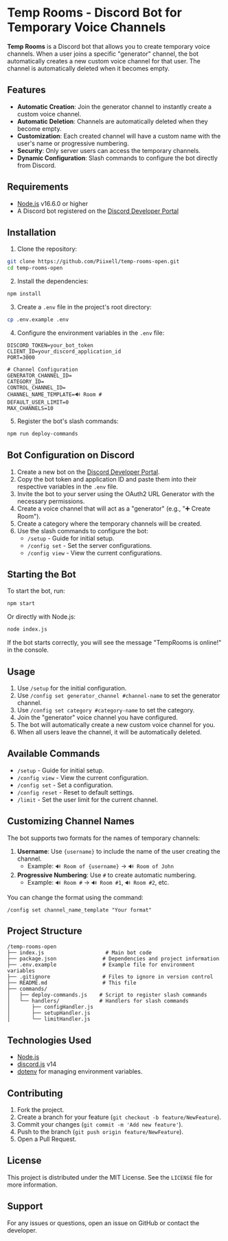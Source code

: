 # Temp Rooms - Discord Bot for Temporary Voice Channels

**Temp Rooms** is a Discord bot that allows you to create temporary voice channels. When a user joins a specific "generator" channel, the bot automatically creates a new custom voice channel for that user. The channel is automatically deleted when it becomes empty.

## Features

- **Automatic Creation**: Join the generator channel to instantly create a custom voice channel.
- **Automatic Deletion**: Channels are automatically deleted when they become empty.
- **Customization**: Each created channel will have a custom name with the user's name or progressive numbering.
- **Security**: Only server users can access the temporary channels.
- **Dynamic Configuration**: Slash commands to configure the bot directly from Discord.


## Requirements

- [Node.js](https://nodejs.org/) v16.6.0 or higher
- A Discord bot registered on the [Discord Developer Portal](https://discord.com/developers/applications)


## Installation

1. Clone the repository:

```bash
git clone https://github.com/Piixell/temp-rooms-open.git
cd temp-rooms-open
```

2. Install the dependencies:

```bash
npm install
```

3. Create a `.env` file in the project's root directory:

```bash
cp .env.example .env
```

4. Configure the environment variables in the `.env` file:

```env
DISCORD_TOKEN=your_bot_token
CLIENT_ID=your_discord_application_id
PORT=3000

# Channel Configuration
GENERATOR_CHANNEL_ID=
CATEGORY_ID=
CONTROL_CHANNEL_ID=
CHANNEL_NAME_TEMPLATE=🔊 Room #
DEFAULT_USER_LIMIT=0
MAX_CHANNELS=10
```

5. Register the bot's slash commands:

```bash
npm run deploy-commands
```


## Bot Configuration on Discord

1. Create a new bot on the [Discord Developer Portal](https://discord.com/developers/applications).
2. Copy the bot token and application ID and paste them into their respective variables in the `.env` file.
3. Invite the bot to your server using the OAuth2 URL Generator with the necessary permissions.
4. Create a voice channel that will act as a "generator" (e.g., "➕ Create Room").
5. Create a category where the temporary channels will be created.
6. Use the slash commands to configure the bot:
    - `/setup` - Guide for initial setup.
    - `/config set` - Set the server configurations.
    - `/config view` - View the current configurations.

## Starting the Bot

To start the bot, run:

```bash
npm start
```

Or directly with Node.js:

```bash
node index.js
```

If the bot starts correctly, you will see the message "TempRooms is online!" in the console.

## Usage

1. Use `/setup` for the initial configuration.
2. Use `/config set generator_channel #channel-name` to set the generator channel.
3. Use `/config set category #category-name` to set the category.
4. Join the "generator" voice channel you have configured.
5. The bot will automatically create a new custom voice channel for you.
6. When all users leave the channel, it will be automatically deleted.

## Available Commands

- `/setup` - Guide for initial setup.
- `/config view` - View the current configuration.
- `/config set` - Set a configuration.
- `/config reset` - Reset to default settings.
- `/limit` - Set the user limit for the current channel.


## Customizing Channel Names

The bot supports two formats for the names of temporary channels:

1. **Username**: Use `{username}` to include the name of the user creating the channel.
    - Example: `🔊 Room of {username}` → `🔊 Room of John`
2. **Progressive Numbering**: Use `#` to create automatic numbering.
    - Example: `🔊 Room #` → `🔊 Room #1`, `🔊 Room #2`, etc.

You can change the format using the command:

```
/config set channel_name_template "Your format"
```


## Project Structure

```
/temp-rooms-open
├── index.js                    # Main bot code
├── package.json               # Dependencies and project information
├── .env.example               # Example file for environment variables
├── .gitignore                 # Files to ignore in version control
├── README.md                  # This file
├── commands/
│   ├── deploy-commands.js    # Script to register slash commands
│   └── handlers/             # Handlers for slash commands
│       ├── configHandler.js
│       ├── setupHandler.js
│       └── limitHandler.js
```


## Technologies Used

- [Node.js](https://nodejs.org/)
- [discord.js](https://discord.js.org/) v14
- [dotenv](https://github.com/motdotla/dotenv) for managing environment variables.


## Contributing

1. Fork the project.
2. Create a branch for your feature (`git checkout -b feature/NewFeature`).
3. Commit your changes (`git commit -m 'Add new feature'`).
4. Push to the branch (`git push origin feature/NewFeature`).
5. Open a Pull Request.

## License

This project is distributed under the MIT License. See the `LICENSE` file for more information.

## Support

For any issues or questions, open an issue on GitHub or contact the developer.
